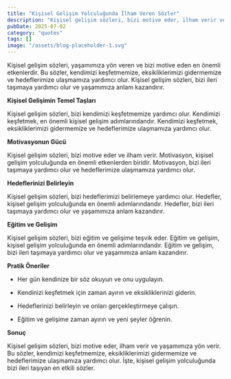 ```yaml
---
title: "Kişisel Gelişim Yolculuğunda İlham Veren Sözler"
description: "Kişisel gelişim sözleri, bizi motive eder, ilham verir ve yaşamımıza yön verir. Bu sözler, kendimizi keşfetmemize, eksikliklerimizi gidermemize ve hedeflerimize ulaşmamıza yardımcı olur. İşte, kişi..."
pubDate: 2025-07-02
category: "quotes"
tags: []
image: "/assets/blog-placeholder-1.svg"
---
```


Kişisel gelişim sözleri, yaşamımıza yön veren ve bizi motive eden en önemli etkenlerdir. Bu sözler, kendimizi keşfetmemize, eksikliklerimizi gidermemize ve hedeflerimize ulaşmamıza yardımcı olur. Kişisel gelişim sözleri, bizi ileri taşımaya yardımcı olur ve yaşamımıza anlam kazandırır.

**Kişisel Gelişimin Temel Taşları**

Kişisel gelişim sözleri, bizi kendimizi keşfetmemize yardımcı olur. Kendimizi keşfetmek, en önemli kişisel gelişim adımlarındandır. Kendimizi keşfetmek, eksikliklerimizi gidermemize ve hedeflerimize ulaşmamıza yardımcı olur.

**Motivasyonun Gücü**

Kişisel gelişim sözleri, bizi motive eder ve ilham verir. Motivasyon, kişisel gelişim yolculuğunda en önemli etkenlerden biridir. Motivasyon, bizi ileri taşımaya yardımcı olur ve hedeflerimize ulaşmamıza yardımcı olur.

**Hedeflerinizi Belirleyin**

Kişisel gelişim sözleri, bizi hedeflerimizi belirlemeye yardımcı olur. Hedefler, kişisel gelişim yolculuğunda en önemli adımlarındandır. Hedefler, bizi ileri taşımaya yardımcı olur ve yaşamımıza anlam kazandırır.

**Eğitim ve Gelişim**

Kişisel gelişim sözleri, bizi eğitim ve gelişime teşvik eder. Eğitim ve gelişim, kişisel gelişim yolculuğunda en önemli adımlarındandır. Eğitim ve gelişim, bizi ileri taşımaya yardımcı olur ve yaşamımıza anlam kazandırır.

**Pratik Öneriler**

* Her gün kendinize bir söz okuyun ve onu uygulayın.

* Kendinizi keşfetmek için zaman ayırın ve eksikliklerinizi giderin.

* Hedeflerinizi belirleyin ve onları gerçekleştirmeye çalışın.

* Eğitim ve gelişime zaman ayırın ve yeni şeyler öğrenin.

**Sonuç**

Kişisel gelişim sözleri, bizi motive eder, ilham verir ve yaşamımıza yön verir. Bu sözler, kendimizi keşfetmemize, eksikliklerimizi gidermemize ve hedeflerimize ulaşmamıza yardımcı olur. İşte, kişisel gelişim yolculuğunda bizi ileri taşıyan en etkili sözler.